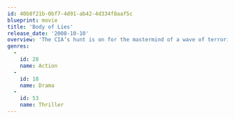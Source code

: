 ```yaml
---
id: 40b8f21b-0bf7-4d91-ab42-4d334f8aaf5c
blueprint: movie
title: 'Body of Lies'
release_date: '2008-10-10'
overview: 'The CIA’s hunt is on for the mastermind of a wave of terrorist attacks. Roger Ferris is the agency’s man on the ground, moving from place to place, scrambling to stay ahead of ever-shifting events. An eye in the sky – a satellite link – watches Ferris.  At the other end of that real-time link is the CIA’s Ed Hoffman, strategizing events from thousands of miles away. And as Ferris nears the target, he discovers trust can be just as dangerous as it is necessary for survival.'
genres:
  -
    id: 28
    name: Action
  -
    id: 18
    name: Drama
  -
    id: 53
    name: Thriller
---
```

